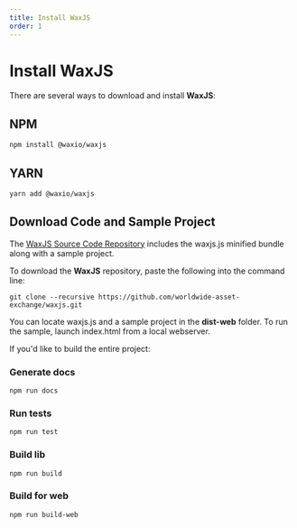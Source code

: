 ```yaml
---
title: Install WaxJS
order: 1
---
```


# Install WaxJS

There are several ways to download and install **WaxJS**:

## NPM

```bash
npm install @waxio/waxjs
```

## YARN

```bash
yarn add @waxio/waxjs
```

## Download Code and Sample Project

The <a href="https://github.com/worldwide-asset-exchange/waxjs" target="_blank">WaxJS Source Code Repository</a> includes the <span class="codeSample">waxjs.js</span> minified bundle along with a sample project. 

To download the **WaxJS** repository, paste the following into the command line:

```
git clone --recursive https://github.com/worldwide-asset-exchange/waxjs.git
```

You can locate <span class="codeSample">waxjs.js</span> and a sample project in the **dist-web** folder. To run the sample, launch <span class="codeSample">index.html</span> from a local webserver.

If you'd like to build the entire project:

### Generate docs

``` 
npm run docs
```

### Run tests

``` 
npm run test 
```

### Build lib

``` 
npm run build
```

### Build for web 

``` 
npm run build-web
```





